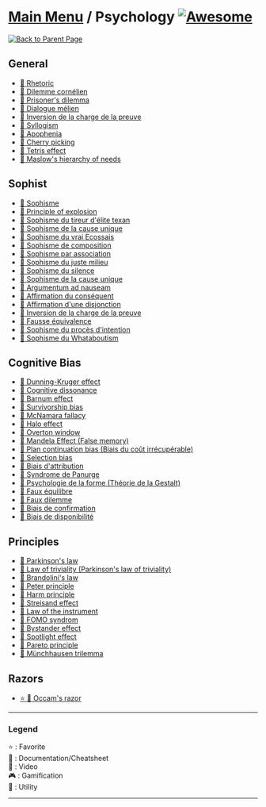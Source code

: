 # [Main Menu](../README.md) / Psychology [![Awesome](https://awesome.re/badge-flat.svg)](https://awesome.re)

[![Back to Parent Page](https://img.shields.io/badge/-Back_to_Parent_Page-blue?style=for-the-badge)](../README.md)

## General
- [:book: Rhetoric](https://en.wikipedia.org/wiki/Rhetoric)
- [:book: Dilemme cornélien](https://fr.wikipedia.org/wiki/Dilemme_corn%C3%A9lien)
- [:book: Prisoner's dilemma](https://en.wikipedia.org/wiki/Prisoner%27s_dilemma)
- [:book: Dialogue mélien](https://fr.wikipedia.org/wiki/Dialogue_m%C3%A9lien)
- [:book: Inversion de la charge de la preuve](https://fr.wikipedia.org/wiki/Inversion_de_la_charge_de_la_preuve_(rh%C3%A9torique))
- [:book: Syllogism](https://en.wikipedia.org/wiki/Syllogism)
- [:book: Apophenia](https://en.wikipedia.org/wiki/Apophenia)
- [:book: Cherry picking](https://fr.wikipedia.org/wiki/Cherry_picking)
- [:book: Tetris effect](https://fr.wikipedia.org/wiki/Effet_Tetris)
- [:book: Maslow's hierarchy of needs](https://en.wikipedia.org/wiki/Maslow%27s_hierarchy_of_needs)

## Sophist
- [:book: Sophisme](https://fr.wikipedia.org/wiki/Sophisme)
- [:book: Principle of explosion](https://en.wikipedia.org/wiki/Principle_of_explosion)
- [:book: Sophisme du tireur d'élite texan](https://fr.wikipedia.org/wiki/Sophisme_du_tireur_d%27%C3%A9lite_texan)
- [:book: Sophisme de la cause unique](https://fr.wikipedia.org/wiki/Sophisme_de_la_cause_unique)
- [:book: Sophisme du vrai Ecossais](https://fr.wikipedia.org/wiki/Sophisme_du_vrai_%C3%89cossais)
- [:book: Sophisme de composition](https://fr.wikipedia.org/wiki/Sophisme_de_composition)
- [:book: Sophisme par association](https://fr.wikipedia.org/wiki/Sophisme_par_association)
- [:book: Sophisme du juste milieu](https://fr.wikipedia.org/wiki/Sophisme_du_juste_milieu)
- [:book: Sophisme du silence](https://fr.wikipedia.org/wiki/Argumentum_a_silentio)
- [:book: Sophisme de la cause unique](https://fr.wikipedia.org/wiki/Sophisme_de_la_cause_unique)
- [:book: Argumentum ad nauseam](https://fr.wikipedia.org/wiki/Argumentum_ad_nauseam)
- [:book: Affirmation du conséquent](https://fr.wikipedia.org/wiki/Affirmation_du_cons%C3%A9quent)
- [:book: Affirmation d'une disjonction](https://fr.wikipedia.org/wiki/Affirmation_d%27une_disjonction)
- [:book: Inversion de la charge de la preuve](https://fr.wikipedia.org/wiki/Inversion_de_la_charge_de_la_preuve)
- [:book: Fausse équivalence](https://fr.wikipedia.org/wiki/Fausse_%C3%A9quivalence)
- [:book: Sophisme du procès d'intention](https://fr.wikipedia.org/wiki/Proc%C3%A8s_d%27intention)
- [:book: Sophisme du Whataboutism](https://fr.wikipedia.org/wiki/Whataboutism)

## Cognitive Bias
- [:book: Dunning-Kruger effect](https://en.wikipedia.org/wiki/Dunning%E2%80%93Kruger_effect)
- [:book: Cognitive dissonance](https://en.wikipedia.org/wiki/Cognitive_dissonance)
- [:book: Barnum effect](https://en.wikipedia.org/wiki/Barnum_effect)
- [:book: Survivorship bias](https://en.wikipedia.org/wiki/Survivorship_bias)
- [:book: McNamara fallacy](https://en.wikipedia.org/wiki/McNamara_fallacy)
- [:book: Halo effect](https://en.wikipedia.org/wiki/Halo_effect)
- [:book: Overton window](https://en.wikipedia.org/wiki/Overton_window)
- [:book: Mandela Effect (False memory)](https://en.wikipedia.org/wiki/False_memory)
- [:book: Plan continuation bias (Biais du coût irrécupérable)](https://en.wikipedia.org/wiki/Sunk_cost)
- [:book: Selection bias](https://en.wikipedia.org/wiki/Selection_bias)
- [:book: Biais d'attribution](https://fr.wikipedia.org/wiki/Biais_d%27attribution)
- [:book: Syndrome de Panurge](https://fr.wikipedia.org/wiki/Mouton_de_Panurge_(locution))
- [:book: Psychologie de la forme (Théorie de la Gestalt)](https://fr.wikipedia.org/wiki/Psychologie_de_la_forme)
- [:book: Faux équilibre](https://fr.wikipedia.org/wiki/Faux_%C3%A9quilibre)
- [:book: Faux dilemme](https://fr.wikipedia.org/wiki/Faux_dilemme)
- [:book: Biais de confirmation](https://fr.wikipedia.org/wiki/Biais_de_confirmation)
- [:book: Biais de disponibilité](https://fr.wikipedia.org/wiki/Heuristique_de_disponibilit%C3%A9)

## Principles
- [:book: Parkinson's law](https://en.wikipedia.org/wiki/Parkinson%27s_law)
- [:book: Law of triviality (Parkinson's law of triviality)](https://en.wikipedia.org/wiki/Law_of_triviality)
- [:book: Brandolini's law](https://en.wikipedia.org/wiki/Brandolini%27s_law)
- [:book: Peter principle](https://en.wikipedia.org/wiki/Peter_principle)
- [:book: Harm principle](https://en.wikipedia.org/wiki/Harm_principle)
- [:book: Streisand effect](https://en.wikipedia.org/wiki/Streisand_effect)
- [:book: Law of the instrument](https://en.wikipedia.org/wiki/Law_of_the_instrument)
- [:book: FOMO syndrom](https://fr.wikipedia.org/wiki/Syndrome_FOMO)
- [:book: Bystander effect](https://en.wikipedia.org/wiki/Bystander_effect)
- [:book: Spotlight effect](https://en.wikipedia.org/wiki/Spotlight_effect)
- [:book: Pareto principle](https://en.wikipedia.org/wiki/Pareto_principle)
- [:book: Münchhausen trilemma](https://en.wikipedia.org/wiki/M%C3%BCnchhausen_trilemma)

## Razors
- [:star: :book: Occam's razor](https://en.wikipedia.org/wiki/Occam%27s_razor)

---

### Legend
:star: : Favorite\
:book: : Documentation/Cheatsheet\
:movie_camera: : Video\
:video_game: : Gamification\
:wrench: : Utility

---
